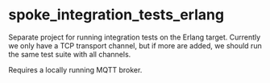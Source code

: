 # spoke_integration_tests_erlang

Separate project for running integration tests on the Erlang target.
Currently we only have a TCP transport channel,
but if more are added, we should run the same test suite with all channels.

Requires a locally running MQTT broker.
